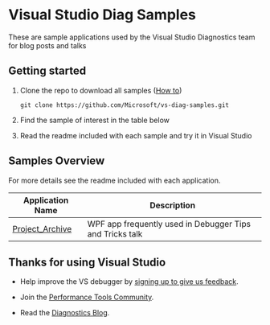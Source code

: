 # Visual Studio Diag Samples
These are sample applications used by the Visual Studio Diagnostics team for blog posts and talks

## Getting started

1. Clone the repo to download all samples ([How to](https://git-scm.com/book/en/v2/Git-Basics-Getting-a-Git-Repository#Cloning-an-Existing-Repository))

    `git clone https://github.com/Microsoft/vs-diag-samples.git`
2. Find the sample of interest in the table below
3. Read the readme included with each sample and try it in Visual Studio

## Samples Overview
For more details see the readme included with each application.

|                              Application Name | Description                                                                                |
| ---------------------------------------- | ------------------------------------------------------------------------------------------ |
|           [Project_Archive](Project_Archive/) | WPF app frequently used in Debugger Tips and Tricks talk                                   |  


## Thanks for using Visual Studio

* Help improve the VS debugger by [signing up to give us feedback](http://landinghub.visualstudio.com/debuggerfeedback).

* Join the [Performance Tools Community](http://landinghub.visualstudio.com/perftools). 

* Read the [Diagnostics Blog](http://aka.ms/diagnosticsblog).

